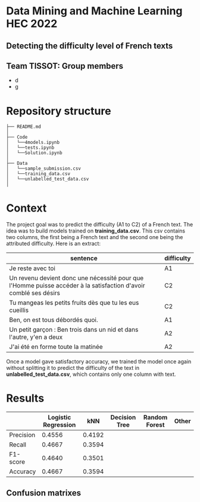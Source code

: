 # Data Mining and Machine Learning HEC 2022
## Detecting the difficulty level of French texts


## Team TISSOT: Group members
* d
* g

# Repository structure 
```
├── README.md
│
├── Code
│   └──4models.ipynb
│   └──tests.ipynb
│   └──Solution.ipynb
│
├── Data
│   └──sample_submission.csv
│   └──training_data.csv
│   └──unlabelled_test_data.csv 
│ 
```

# Context 

The project goal was to predict the difficulty (A1 to C2) of a French text. The idea was to build models trained on **training_data.csv**. This csv contains two columns, the first being a French text and the second one being the attributed difficulty. Here is an extract:

| sentence  | difficulty |
| ------------- | ------------- |
| Je reste avec toi |  A1 |
| Un revenu devient donc une nécessité pour que l'Homme puisse accéder à la satisfaction d'avoir comblé ses désirs |  C2 |
| Tu mangeas les petits fruits dès que tu les eus cueillis | C2 | 
| Ben, on est tous débordés quoi. |  A1 | 
| Un petit garçon : Ben trois dans un nid et dans l'autre, y'en a deux | A2 | 
| J'ai été en forme toute la matinée | A2  | 

Once a model gave satisfactory accuracy, we trained the model once again without splitting it to predict the difficulty of the text in **unlabelled_test_data.csv**, which contains only one column with text. 





# Results
| | Logistic Regression  | kNN | Decision Tree | Random Forest | Other |
| ------------- | ------------- | ------------- | ------------- | ------------- | ------------- | 
| Precision | 0.4556 | 0.4192 | | |
| Recall    | 0.4667 | 0.3594 | | |
| F1-score  | 0.4640 | 0.3501 | | 
| Accuracy  | 0.4667 | 0.3594 | | |

## Confusion matrixes 







